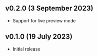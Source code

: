 ## v0.2.0 (3 September 2023)
- Support for live preview mode

## v0.1.0 (19 July 2023)
- Initial release
